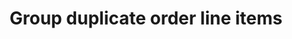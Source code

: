 ---
title: "Group duplicate order line items"
name: "channelmeta_shopify"
key: "group_duplicate_order_items"
description: "If false order line items will be as per Shopify line items. Set to true to group duplicate line items from Shopify."
user_friendly_description: "In some instances, a Shopify order might consist of the same item appearing multiple times. In this instance Stock2Shop will group this item and show it as a single line item."
default: "false"
values: []
tags: [channelmeta,shopify]
type: "meta"
process: "orders"
headless: true
---